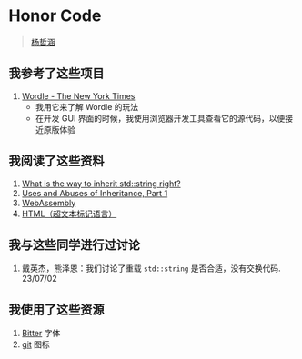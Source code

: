 # Honor Code

> [杨哲涵](https://git.tsinghua.edu.cn/yangzheh22)

## 我参考了这些项目

1. [Wordle - The New York Times](https://www.nytimes.com/games/wordle/index.html)
    - 我用它来了解 Wordle 的玩法
    - 在开发 GUI 界面的时候，我使用浏览器开发工具查看它的源代码，以便接近原版体验

## 我阅读了这些资料

1. [What is the way to inherit std::string right?](https://stackoverflow.com/questions/20512547/what-is-the-way-to-inherit-stdstring-right)
2. [Uses and Abuses of Inheritance, Part 1](http://www.gotw.ca/publications/mill06.htm)
3. [WebAssembly](https://developer.mozilla.org/zh-CN/docs/WebAssembly)
4. [HTML（超文本标记语言）](https://developer.mozilla.org/zh-CN/docs/Web/HTML)


## 我与这些同学进行过讨论

1. 戴英杰，熊泽恩：我们讨论了重载 `std::string` 是否合适，没有交换代码. 23/07/02

## 我使用了这些资源

1. [Bitter](https://fonts.google.com/specimen/Bitter) 字体
2. [git](https://gitlab.com/gitlab-org/gitlab-svgs/-/blob/main/sprite_icons/git.svg) 图标
